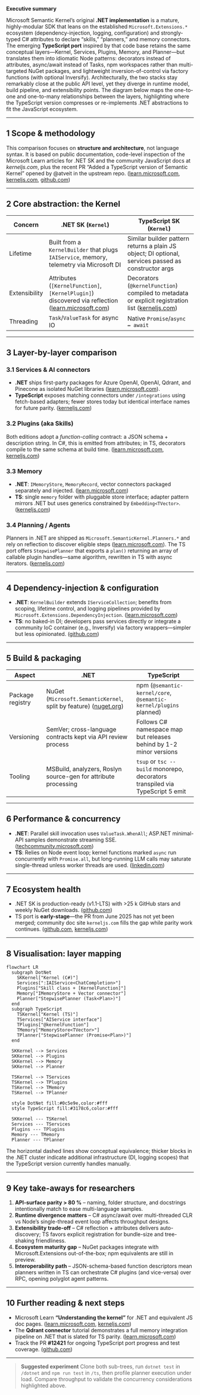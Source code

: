 **Executive summary**

Microsoft Semantic Kernel’s original **.NET implementation** is a mature, highly-modular SDK that leans on the established `Microsoft.Extensions.*` ecosystem (dependency-injection, logging, configuration) and strongly-typed C# attributes to declare “skills,” “planners,” and memory connectors. The emerging **TypeScript port** inspired by that code base retains the same conceptual layers—Kernel, Services, Plugins, Memory, and Planner—but translates them into idiomatic Node patterns: decorators instead of attributes, async/await instead of Tasks, npm workspaces rather than multi-targeted NuGet packages, and lightweight inversion-of-control via factory functions (with optional Inversify). Architecturally, the two stacks stay remarkably close at the public API level, yet they diverge in runtime model, build pipeline, and extensibility points. The diagram below maps the one-to-one and one-to-many relationships between the layers, highlighting where the TypeScript version compresses or re-implements .NET abstractions to fit the JavaScript ecosystem.

---

## 1  Scope & methodology

This comparison focuses on **structure and architecture**, not language syntax. It is based on public documentation, code-level inspection of the Microsoft Learn articles for .NET SK and the community JavaScript docs at *kerneljs.com*, plus the recent PR “Added a TypeScript version of Semantic Kernel” opened by @atveit in the upstream repo. ([learn.microsoft.com][1], [kerneljs.com][2], [github.com][3])

---

## 2  Core abstraction: the Kernel

| Concern       | .NET SK (`Kernel`)                                                                                     | TypeScript SK (`Kernel`)                                                                              |
| ------------- | ------------------------------------------------------------------------------------------------------ | ----------------------------------------------------------------------------------------------------- |
| Lifetime      | Built from a `KernelBuilder` that plugs `IAIService`, memory, telemetry via Microsoft DI               | Similar builder pattern returns a plain JS object; DI optional, services passed as constructor args   |
| Extensibility | Attributes (`[KernelFunction]`, `[KernelPlugin]`) discovered via reflection ([learn.microsoft.com][4]) | Decorators (`@kernelFunction`) compiled to metadata or explicit registration list ([kerneljs.com][2]) |
| Threading     | `Task`/`ValueTask` for async IO                                                                        | Native `Promise`/`async ↔ await`                                                                      |

---

## 3  Layer-by-layer comparison

### 3.1 Services & AI connectors

* **.NET** ships first-party packages for Azure OpenAI, OpenAI, Qdrant, and Pinecone as isolated NuGet libraries ([learn.microsoft.com][5]).
* **TypeScript** exposes matching connectors under `/integrations` using fetch-based adapters; fewer stores today but identical interface names for future parity. ([kerneljs.com][2])

### 3.2 Plugins (aka Skills)

Both editions adopt a *function-calling* contract: a JSON schema + description string. In C#, this is emitted from attributes; in TS, decorators compile to the same schema at build time. ([learn.microsoft.com][4], [kerneljs.com][2])

### 3.3 Memory

* **.NET**: `IMemoryStore`, `MemoryRecord`, vector connectors packaged separately and injected. ([learn.microsoft.com][5])
* **TS**: single `memory` folder with pluggable store interface; adapter pattern mirrors .NET but uses generics constrained by `Embedding<TVector>`. ([kerneljs.com][2])

### 3.4 Planning / Agents

Planners in .NET are shipped as `Microsoft.SemanticKernel.Planners.*` and rely on reflection to discover eligible steps ([learn.microsoft.com][6]).
The TS port offers `StepwisePlanner` that exports a `plan()` returning an array of callable plugin handles—same algorithm, rewritten in TS with async iterators. ([kerneljs.com][2])

---

## 4  Dependency-injection & configuration

* **.NET**: `KernelBuilder` extends `IServiceCollection`; benefits from scoping, lifetime control, and logging pipelines provided by `Microsoft.Extensions.DependencyInjection`. ([learn.microsoft.com][7])
* **TS**: no baked-in DI; developers pass services directly or integrate a community IoC container (e.g., Inversify) via factory wrappers—simpler but less opinionated. ([github.com][8])

---

## 5  Build & packaging

| Aspect           | .NET                                                                  | TypeScript                                                                    |
| ---------------- | --------------------------------------------------------------------- | ----------------------------------------------------------------------------- |
| Package registry | NuGet (`Microsoft.SemanticKernel`, split by feature) ([nuget.org][9]) | npm (`@semantic-kernel/core`, `@semantic-kernel/plugins` planned)             |
| Versioning       | SemVer; cross-language contracts kept via API review process          | Follows C# namespace map but releases behind by 1-2 minor versions            |
| Tooling          | MSBuild, analyzers, Roslyn source-gen for attribute processing        | `tsup` or `tsc --build` monorepo, decorators transpiled via TypeScript 5 emit |

---

## 6  Performance & concurrency

* **.NET**: Parallel skill invocation uses `ValueTask.WhenAll`; ASP.NET minimal-API samples demonstrate streaming SSE. ([techcommunity.microsoft.com][10])
* **TS**: Relies on Node event loop; kernel functions marked `async` run concurrently with `Promise.all`, but long-running LLM calls may saturate single-thread unless worker threads are used. ([linkedin.com][11])

---

## 7  Ecosystem health

* .NET SK is production-ready (v1.1-LTS) with >25 k GitHub stars and weekly NuGet downloads. ([github.com][12])
* TS port is **early-stage**—the PR from June 2025 has not yet been merged; community doc site `kerneljs.com` fills the gap while parity work continues. ([github.com][3], [kerneljs.com][13])

---

## 8  Visualisation: layer mapping

```mermaid
flowchart LR
  subgraph DotNet
    SKKernel["Kernel (C#)"]
    Services[":IAIService<ChatCompletion>"]
    Plugins["Skill class + [KernelFunction]"]
    Memory["IMemoryStore + Vector connector"]
    Planner["StepwisePlanner (Task<Plan>)"]
  end
  subgraph TypeScript
    TSKernel["Kernel (TS)"]
    TServices["AIService interface"]
    TPlugins["@kernelFunction"]
    TMemory["MemoryStore<TVector>"]
    TPlanner["StepwisePlanner (Promise<Plan>)"]
  end

  SKKernel --> Services
  SKKernel --> Plugins
  SKKernel --> Memory
  SKKernel --> Planner

  TSKernel --> TServices
  TSKernel --> TPlugins
  TSKernel --> TMemory
  TSKernel --> TPlanner

  style DotNet fill:#0c5e9e,color:#fff
  style TypeScript fill:#3178c6,color:#fff

  SKKernel --- TSKernel
  Services --- TServices
  Plugins --- TPlugins
  Memory --- TMemory
  Planner --- TPlanner
```

The horizontal dashed lines show conceptual equivalence; thicker blocks in the .NET cluster indicate additional infrastructure (DI, logging scopes) that the TypeScript version currently handles manually.

---

## 9  Key take-aways for researchers

1. **API-surface parity > 80 %** – naming, folder structure, and docstrings intentionally match to ease multi-language samples.
2. **Runtime divergence matters** – C# async/await over multi-threaded CLR vs Node’s single-thread event loop affects throughput designs.
3. **Extensibility trade-off** – C# reflection + attributes delivers auto-discovery; TS favors explicit registration for bundle-size and tree-shaking friendliness.
4. **Ecosystem maturity gap** – NuGet packages integrate with Microsoft.Extensions out-of-the-box; npm equivalents are still in preview.
5. **Interoperability path** – JSON-schema-based function descriptors mean planners written in TS can orchestrate C# plugins (and vice-versa) over RPC, opening polyglot agent patterns.

---

## 10  Further reading & next steps

* Microsoft Learn **“Understanding the kernel”** for .NET and equivalent JS doc pages. ([learn.microsoft.com][7], [kerneljs.com][2])
* The **Qdrant connector** tutorial demonstrates a full memory integration pipeline on .NET that is slated for TS parity. ([learn.microsoft.com][5])
* Track the PR **#12421** for ongoing TypeScript port progress and test coverage. ([github.com][3])

---

> **Suggested experiment**
> Clone both sub-trees, run `dotnet test` in `/dotnet` and `npm run test` in `/ts`, then profile planner execution under load. Compare throughput to validate the concurrency considerations highlighted above.

[1]: https://learn.microsoft.com/en-us/semantic-kernel/overview/?utm_source=chatgpt.com "Introduction to Semantic Kernel | Microsoft Learn"
[2]: https://kerneljs.com/concepts/kernel "Understanding the kernel - Semantic Kernel for JavaScript"
[3]: https://github.com/microsoft/semantic-kernel/pull/12421?utm_source=chatgpt.com "Added a typescript version of Semantic Kernel #12421 - GitHub"
[4]: https://learn.microsoft.com/en-us/semantic-kernel/concepts/plugins/?utm_source=chatgpt.com "Plugins in Semantic Kernel | Microsoft Learn"
[5]: https://learn.microsoft.com/en-us/semantic-kernel/concepts/vector-store-connectors/out-of-the-box-connectors/qdrant-connector?utm_source=chatgpt.com "Using the Semantic Kernel Qdrant Vector Store connector (Preview)"
[6]: https://learn.microsoft.com/en-us/semantic-kernel/concepts/planning?utm_source=chatgpt.com "What are Planners in Semantic Kernel | Microsoft Learn"
[7]: https://learn.microsoft.com/en-us/semantic-kernel/concepts/kernel?utm_source=chatgpt.com "Understanding the kernel in Semantic Kernel | Microsoft Learn"
[8]: https://github.com/microsoft/semantic-kernel/issues/334?utm_source=chatgpt.com "microsoft/semantic-kernel - TypeScript support (~C# parity) - GitHub"
[9]: https://www.nuget.org/packages/Microsoft.SemanticKernel.Connectors.AzureOpenAI/?utm_source=chatgpt.com "Microsoft.SemanticKernel.Connectors.AzureOpenAI 1.56.0 - NuGet"
[10]: https://techcommunity.microsoft.com/blog/healthcareandlifesciencesblog/create-a-semantic-kernel-service-using-minimal-api/3872427?utm_source=chatgpt.com "Create a Semantic Kernel service using minimal API"
[11]: https://www.linkedin.com/pulse/building-ai-reasoning-pane-nodejs-c-semantic-kernel-stack-swider-xhrfe?utm_source=chatgpt.com "Building an AI Reasoning Pane in a Node.js + C# Semantic Kernel ..."
[12]: https://github.com/microsoft/semantic-kernel?utm_source=chatgpt.com "microsoft/semantic-kernel: Integrate cutting-edge LLM ... - GitHub"
[13]: https://kerneljs.com/ "Semantic Kernel for JavaScript"
